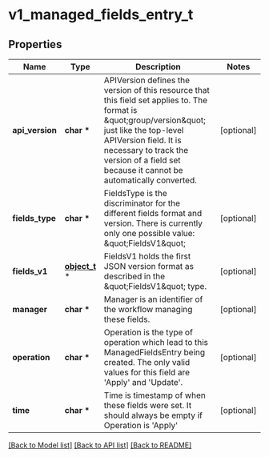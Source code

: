 # v1_managed_fields_entry_t

## Properties
Name | Type | Description | Notes
------------ | ------------- | ------------- | -------------
**api_version** | **char \*** | APIVersion defines the version of this resource that this field set applies to. The format is \&quot;group/version\&quot; just like the top-level APIVersion field. It is necessary to track the version of a field set because it cannot be automatically converted. | [optional] 
**fields_type** | **char \*** | FieldsType is the discriminator for the different fields format and version. There is currently only one possible value: \&quot;FieldsV1\&quot; | [optional] 
**fields_v1** | [**object_t**](.md) \* | FieldsV1 holds the first JSON version format as described in the \&quot;FieldsV1\&quot; type. | [optional] 
**manager** | **char \*** | Manager is an identifier of the workflow managing these fields. | [optional] 
**operation** | **char \*** | Operation is the type of operation which lead to this ManagedFieldsEntry being created. The only valid values for this field are &#39;Apply&#39; and &#39;Update&#39;. | [optional] 
**time** | **char \*** | Time is timestamp of when these fields were set. It should always be empty if Operation is &#39;Apply&#39; | [optional] 

[[Back to Model list]](../README.md#documentation-for-models) [[Back to API list]](../README.md#documentation-for-api-endpoints) [[Back to README]](../README.md)


